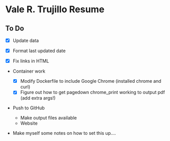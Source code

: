 # Vale R. Trujillo Resume

## To Do

- [x] Update data

- [x] Format last updated date
- [x] Fix links in HTML

- Container work
  - [x] Modify Dockerfile to include Google Chrome (installed chrome and curl)
  - [x] Figure out how to get pagedown chrome_print working to output pdf (add extra args!)

- Push to GitHub
  - Make output files available
  - Website

- Make myself some notes on how to set this up....